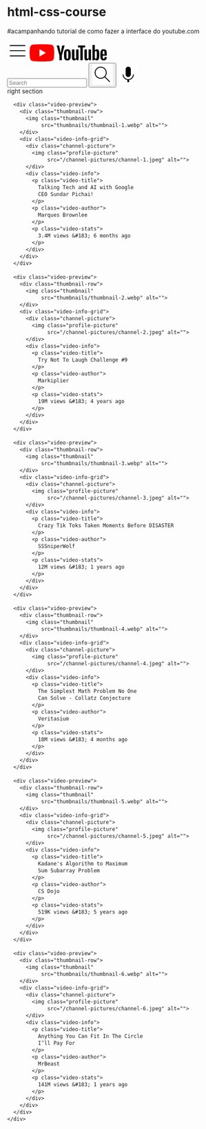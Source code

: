 # html-css-course
#acampanhando tutorial de como fazer a interface do youtube.com

<!DOCTYPE html>
<html>
  <head>
    <title>Youtube.com Clone</title>
    <link rel="preconnect" href="https://fonts.googleapis.com">
    <link rel="preconnect" href="https://fonts.gstatic.com" crossorigin>
    <link href="https://fonts.googleapis.com/css2?family=Montserrat:wght@900&family=Open+Sans:ital,wght@0,400;0,700;1,400&family=Roboto:wght@400;500;700&display=swap" rel="stylesheet">
    <link rel="stylesheet" href="style/general.css">
    <link rel="stylesheet" href="style/header.css">
    <link rel="stylesheet" href="style/video.css">
  <body>
    <div class=""></div>
    <div class="header">
      <div class="left-section">
        <img class="hamburger-menu" src="icons/hamburger-menu.svg" alt="">
        <img class="youtube-logo" src="icons/youtube-logo.svg" alt="">
      </div>
      <div class="middle-section">
        <input class="search-bar" type="text" 
          placeholder="Search"> 
        <button class="search-button">
          <img class="search-icon" src="icons/search.svg" alt="">
        </button>
        <img class="voice-search-icon" src="icons/voice-search-icon.svg" alt="">
      </div>
      <div class="right-section">
        right section
     </div>
    </div>
    <div class="video-grid">

      <div class="video-preview">
        <div class="thumbnail-row">
          <img class="thumbnail"
               src="thumbnails/thumbnail-1.webp" alt="">
        </div>
        <div class="video-info-grid">
          <div class="channel-picture">
            <img class="profile-picture"
                 src="/channel-pictures/channel-1.jpeg" alt="">
          </div>
          <div class="video-info">
            <p class="video-title">
              Talking Tech and AI with Google 
              CEO Sundar Pichai!
            </p>
            <p class="video-author">
              Marques Brownlee
            </p>
            <p class="video-stats">
              3.4M views &#183; 6 months ago
            </p> 
          </div>
        </div>
      </div>

      <div class="video-preview">
        <div class="thumbnail-row">
          <img class="thumbnail"
               src="thumbnails/thumbnail-2.webp" alt="">
        </div>
        <div class="video-info-grid">
          <div class="channel-picture">
            <img class="profile-picture"
                 src="/channel-pictures/channel-2.jpeg" alt="">
          </div>
          <div class="video-info">
            <p class="video-title">
              Try Not To Laugh Challenge #9
            </p>
            <p class="video-author">
              Markiplier
            </p>
            <p class="video-stats">
              19M views &#183; 4 years ago
            </p>
          </div>
        </div>
      </div>
    
      <div class="video-preview">
        <div class="thumbnail-row">
          <img class="thumbnail" 
               src="thumbnails/thumbnail-3.webp" alt="">
        </div>
        <div class="video-info-grid">
          <div class="channel-picture">
            <img class="profile-picture" 
                 src="/channel-pictures/channel-3.jpeg" alt="">
          </div>
          <div class="video-info">
            <p class="video-title">
              Crazy Tik Toks Taken Moments Before DISASTER
            </p>
            <p class="video-author">
              SSSniperWolf
            </p>
            <p class="video-stats">
              12M views &#183; 1 years ago
            </p> 
          </div>
        </div>
      </div>

      <div class="video-preview">
        <div class="thumbnail-row">
          <img class="thumbnail" 
               src="thumbnails/thumbnail-4.webp" alt="">
        </div>
        <div class="video-info-grid">
          <div class="channel-picture">
            <img class="profile-picture"
                 src="/channel-pictures/channel-4.jpeg" alt="">
          </div>
          <div class="video-info">
            <p class="video-title">
              The Simplest Math Problem No One 
              Can Solve - Collatz Conjecture 
            </p>
            <p class="video-author">
              Veritasium
            </p>
            <p class="video-stats">
              18M views &#183; 4 months ago
            </p>
          </div>
        </div>
      </div>
  
      <div class="video-preview">
        <div class="thumbnail-row">
          <img class="thumbnail"
               src="thumbnails/thumbnail-5.webp" alt="">
        </div>
        <div class="video-info-grid">
          <div class="channel-picture">
            <img class="profile-picture" 
                 src="/channel-pictures/channel-5.jpeg" alt="">
          </div>
          <div class="video-info">
            <p class="video-title">
              Kadane's Algorithm to Maximum 
              Sum Subarray Problem
            </p>
            <p class="video-author">
              CS Dojo
            </p>
            <p class="video-stats">
              519K views &#183; 5 years ago
            </p> 
          </div>
        </div>
      </div>

      <div class="video-preview">
        <div class="thumbnail-row">
          <img class="thumbnail"
               src="thumbnails/thumbnail-6.webp" alt="">
        </div>
        <div class="video-info-grid">
          <div class="channel-picture">
            <img class="profile-picture"
                 src="/channel-pictures/channel-6.jpeg" alt="">
          </div>
          <div class="video-info">
            <p class="video-title">
              Anything You Can Fit In The Circle
              I’ll Pay For 
            </p>
            <p class="video-author">
              MrBeast
            </p>
            <p class="video-stats">
              141M views &#183; 1 years ago
            </p>
          </div>
        </div>
      </div>
    </div>
  </body>
  </head>
</html>
